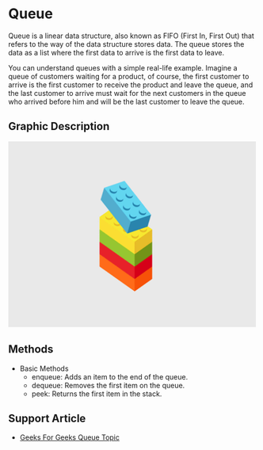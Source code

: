 # Queue

Queue is a linear data structure, also known as FIFO (First In, First Out) that refers to the way of the data structure stores data. The queue stores the data as a list where the first data to arrive is the first data to leave.

You can understand queues with a simple real-life example. Imagine a queue of customers waiting for a product, of course, the first customer to arrive is the first customer to receive the product and leave the queue, and the last customer to arrive must wait for the next customers in the queue who arrived before him and will be the last customer to leave the queue.

## Graphic Description

<img src="https://github.com/LOG1CRS/JS-Data-Structures/blob/main/assets/queue-example.gif" width="500px" />

## Methods

- Basic Methods
  - enqueue: Adds an item to the end of the queue.
  - dequeue: Removes the first item on the queue.
  - peek: Returns the first item in the stack.

## Support Article

- [Geeks For Geeks Queue Topic](https://www.geeksforgeeks.org/queue-data-structure/)
